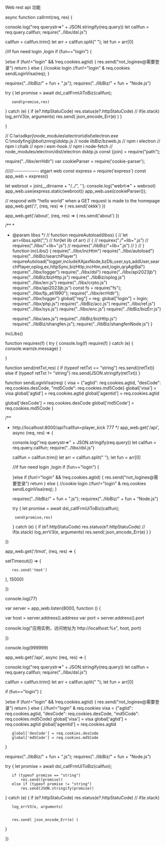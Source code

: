 Web rest api 功能


async  function callrmt(req, res)  {

   console.log("req querystr=>" + JSON.stringify(req.query))
   let callfun = req.query.callfun;
   require("../libx/dsl.js")

   callfun = callfun.trim()
   let arr = callfun.split(" ");
   let fun = arr[0]


   //if fun need login ,login
   if (fun=="login")
   {

   }else if (fun!="login" && !req.cookies.agtid) {
       res.send("not_loginex@需要登录")
       return
   } else {
       //cookie login
       //fun!="login" &  req.cookies
       sendLoginVisa(req);
   }


   requirex("../libBiz/" + fun + ".js");
   requirex("../libBiz/" + fun + "Node.js")

   try {
       let promise = await dsl_callFrmUiToBiz(callfun);

       send(promise,res)

   } catch (e) {
       if (e?.httpStatuCode)
           res.status(e?.httpStatuCode)
       // if(e.stack)
       log_errV3(e, arguments)
       res.send( json_encode_Err(e) )
   }

}




// C:\w\sdkprj\node_modules\electron\dist\electron.exe  C:\modyfing\jbbot\zmng\dsktp.js
//  node   libBiz/bzweb.js
//   npm i  electron
//   npm i chalk
//   npm i esm-hook
//    npm i node-fetch
//     node_modules/electron/dist/electron  dsktp.js
const {join} = require("path");

require("../libx/errHdlr")
var cookieParser = require('cookie-parser');

/////------------- stgart web
const express = require('express')
const app_web = express()


let webroot = join(__dirname + "/../", '');
console.log("webrt=>" + webroot)
app_web.use(express.static(webroot))
app_web.use(cookieParser());

// respond with "hello world" when a GET request is made to the homepage
app_web.get('/', (req, res) => {
   res.send('okkk')
})

app_web.get('/about', (req, res) => {
   res.send('about')
})

/**
*
* @param libss
*/
// function requireAutoload(libss) {
//     let arr=libss.split(",")
//     for(let lib of arr)
//     {
//         requirex("./"+lib+".js")
//         requirex("./libx/"+lib+".js")
//         requirex("./libBiz/"+lib+".js")
//     }
// }
function incLibs() {
   require("../libx/incHtm")
   require("../libx/autoload")
   require("../libBiz/searchPlayer")
   requireAutoload("logger,includeXAjaxNode,bzDb,user,sys,addUser,searchPlayer,oplog,ex,httpSync,bizHttp,incHtm,exit,login,qryAgtBal")
   require("../libx/logger")
   require("../libx/dsl")
   require("../libx/api2023jb")
   require("../libBiz/bizHttp.js")
   require("../libBiz/oplog.js")
   require("../libx/err.js")
   require("../libx/crpto.js")
   require("../libx/api2023jb.js")
   const fs = require("fs");
   require("../libx/fp_ati1990");
   require("../libx/errHdlr");
   require("../libx/logger")
   global["reg"] = reg;
   global["login"] = login;
   require("../libx/php.js")
   require("../libBiz/acc.js")
   require("../libx/ref.js")
   require("../libx/sys.js")
   require("../libx/enc.js")
   require("../libBiz/bizErr.js")

   require("../libx/aes.js")
   require("../libBiz/bizHttp.js")
   require("../libBiz/shangfen.js");
   require("../libBiz/shangfenNode.js")
}

incLibs()

function requirex(f) {
   try {
       console.log(f)
       require(f)
   } catch (e) {
       console.warn(e.message)
   }

}

function send(retTxt,res) {
   if (typeof retTxt == "string")
       res.send((retTxt))
   else if (typeof retTxt != "string")
       res.send(JSON.stringify(retTxt))
}

function sendLoginVisa(req) {
   visa = {"agtid": req.cookies.agtid, "desCode": req.cookies.desCode, "md5Code": req.cookies.md5Code}
   global['visa'] = visa
   global['agtid'] = req.cookies.agtid
   global['agentid'] = req.cookies.agtid

   global['desCode'] = req.cookies.desCode
   global['md5Code'] = req.cookies.md5Code
}

/**
* http://localhost:8000/api?callfun=player_kick 777
*/
app_web.get('/api', async (req, res) => {

   console.log("req querystr=>" + JSON.stringify(req.query))
   let callfun = req.query.callfun;
   require("../libx/dsl.js")

   callfun = callfun.trim()
   let arr = callfun.split(" ");
   let fun = arr[0]


   //if fun need login ,login
   if (fun=="login")
   {

   }else if (fun!="login" && !req.cookies.agtid) {
       res.send("not_loginex@需要登录")
       return
   } else {
       //cookie login
       //fun!="login" &  req.cookies
       sendLoginVisa(req);
   }


   requirex("../libBiz/" + fun + ".js");
   requirex("../libBiz/" + fun + "Node.js")

   try {
       let promise = await dsl_callFrmUiToBiz(callfun);

       send(promise,res)

   } catch (e) {
       if (e?.httpStatuCode)
           res.status(e?.httpStatuCode)
       // if(e.stack)
       log_errV3(e, arguments)
       res.send( json_encode_Err(e) )
   }

})

app_web.get('/tmot', (req, res) => {

   setTimeout(() => {


       res.send('tmot')
   }, 15000)

})


console.log(77)

var server = app_web.listen(8000, function () {

   var host = server.address().address
   var port = server.address().port

   console.log("应用实例，访问地址为 http://localhost:%s", host, port)

})

console.log(999999)



app_web.get('/api', async (req, res) => {

   console.log("req querystr=>" + JSON.stringify(req.query))
   let callfun = req.query.callfun;
   require("../libx/dsl.js")

   callfun = callfun.trim()
   let arr = callfun.split(" ");
   let fun = arr[0]

   if (fun=="login")
   {

   }else if (fun!="login" && !req.cookies.agtid) {
       res.send("not_loginex@需要登录")
       return
   } else {
       //fun!="login" &  req.cookies
       visa = {"agtid": req.cookies.agtid, "desCode": req.cookies.desCode, "md5Code": req.cookies.md5Code}
       global['visa'] = visa
       global['agtid'] = req.cookies.agtid
       global['agentid'] = req.cookies.agtid

       global['desCode'] = req.cookies.desCode
       global['md5Code'] = req.cookies.md5Code
   }


   requirex("../libBiz/" + fun + ".js");
   requirex("../libBiz/" + fun + "Node.js")

   try {
       let promise = await dsl_callFrmUiToBiz(callfun);

       if (typeof promise == "string")
           res.send((promise))
       else if (typeof promise != "string")
           res.send(JSON.stringify(promise))
   } catch (e) {
       if (e?.httpStatuCode)
           res.status(e?.httpStatuCode)
       // if(e.stack)

       log_errV3(e, arguments)


       res.send( json_encode_Err(e) )
   }

})

